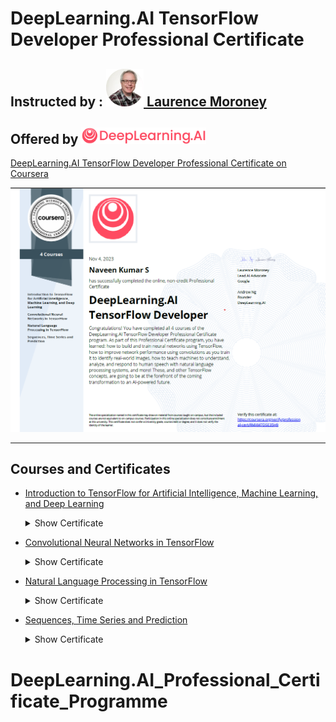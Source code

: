 # DeepLearning.AI TensorFlow Developer Professional Certificate


## Instructed by :   [<img src="assets/img/laurence_moroney.png" width="60"/> Laurence Moroney](https://laurencemoroney.com/about.html)
## Offered by [<img src="assets/img/deeplearning_logo.png" width="200"/>](https://www.deeplearning.ai)

[DeepLearning.AI TensorFlow Developer Professional Certificate on Coursera](https://www.coursera.org/professional-certificates/tensorflow-in-practice)

[<img src="assets/certificates/DeepLearning_AI.png" />](https://www.coursera.org/account/accomplishments/professional-cert/RMXM7DSE35H9)

---

## Courses and Certificates
  - [Introduction to TensorFlow for Artificial Intelligence, Machine Learning, and Deep Learning]() <details>
    <summary>Show Certificate</summary><p>

      [<img src="assets/certificates/Introduction to TensorFlow for Artificial.png" />](https://www.coursera.org/account/accomplishments/verify/E6VZADDELENN)

  </p></details>

  - [Convolutional Neural Networks in TensorFlow]() <details>
    <summary>Show Certificate</summary><p>

      [<img src="assets/certificates/Convolutional Neural Networks in TensorFlow.png" />](https://www.coursera.org/account/accomplishments/verify/XCGXAGQ4BXML)

  </p></details>

  - [Natural Language Processing in TensorFlow]() <details>
    <summary>Show Certificate</summary><p>

      [<img src="assets/certificates/Natural Language Processing in TensorFlow.png" />](https://www.coursera.org/account/accomplishments/verify/T2S8DX8VS797)

  </p></details>

  - [Sequences, Time Series and Prediction]() <details>
    <summary>Show Certificate</summary><p>

      [<img src="assets/certificates/Sequences, Time Series and Prediction.png" />](https://www.coursera.org/account/accomplishments/verify/D4HVBFXB5PUL)

  </p></details>

# DeepLearning.AI_Professional_Certificate_Programme
